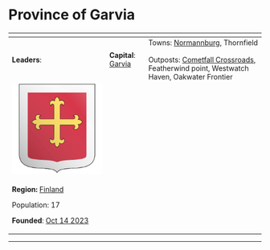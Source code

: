 # Province of Garvia



<table data-view="cards"><thead><tr><th></th><th></th><th></th></tr></thead><tbody><tr><td><strong>Leaders</strong>:</td><td><strong>Capital</strong>: <a href="garvia/">Garvia</a></td><td>Towns: <a href="normannburg.md">Normannburg</a>, Thornfield<br><br>Outposts: <a href="garvia/cometfall-crossroads.md">Cometfall Crossroads</a>, Featherwind point, Westwatch Haven, Oakwater Frontier</td></tr><tr><td><img src="../../../../.gitbook/assets/ProvinceofGarvia (2).png" alt="" data-size="original"></td><td></td><td></td></tr><tr><td><p><strong>Region:</strong> <a href="./">Finland</a></p><p>Population: 17</p><p><strong>Founded</strong>: <a href="../../../../additional-guides-and-commands/others/server-dates/october-23.md#oct-14th">Oct 14 2023</a><br></p></td><td></td><td></td></tr></tbody></table>

***
